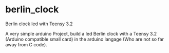 # berlin_clock

Berlin clock led with Teensy 3.2

A very simple arduino Project, build a led Berlin clock with a Teensy 3.2 (Arduino compatible small card) in the arduino langage (Who are not so far away from C code).
